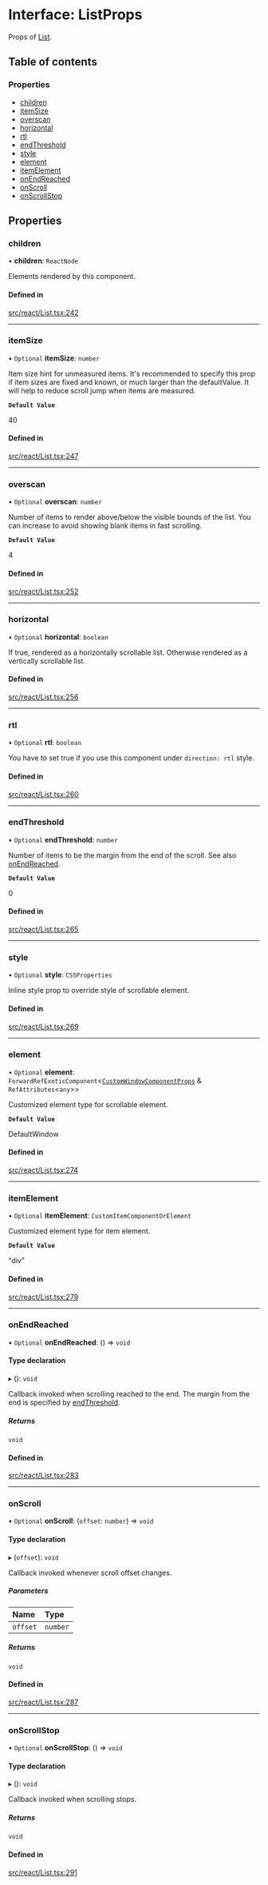 # Interface: ListProps

Props of [List](../API.md#list).

## Table of contents

### Properties

- [children](ListProps.md#children)
- [itemSize](ListProps.md#itemsize)
- [overscan](ListProps.md#overscan)
- [horizontal](ListProps.md#horizontal)
- [rtl](ListProps.md#rtl)
- [endThreshold](ListProps.md#endthreshold)
- [style](ListProps.md#style)
- [element](ListProps.md#element)
- [itemElement](ListProps.md#itemelement)
- [onEndReached](ListProps.md#onendreached)
- [onScroll](ListProps.md#onscroll)
- [onScrollStop](ListProps.md#onscrollstop)

## Properties

### children

• **children**: `ReactNode`

Elements rendered by this component.

#### Defined in

[src/react/List.tsx:242](https://github.com/inokawa/virtua/blob/6085b71/src/react/List.tsx#L242)

___

### itemSize

• `Optional` **itemSize**: `number`

Item size hint for unmeasured items. It's recommended to specify this prop if item sizes are fixed and known, or much larger than the defaultValue. It will help to reduce scroll jump when items are measured.

**`Default Value`**

40

#### Defined in

[src/react/List.tsx:247](https://github.com/inokawa/virtua/blob/6085b71/src/react/List.tsx#L247)

___

### overscan

• `Optional` **overscan**: `number`

Number of items to render above/below the visible bounds of the list. You can increase to avoid showing blank items in fast scrolling.

**`Default Value`**

4

#### Defined in

[src/react/List.tsx:252](https://github.com/inokawa/virtua/blob/6085b71/src/react/List.tsx#L252)

___

### horizontal

• `Optional` **horizontal**: `boolean`

If true, rendered as a horizontally scrollable list. Otherwise rendered as a vertically scrollable list.

#### Defined in

[src/react/List.tsx:256](https://github.com/inokawa/virtua/blob/6085b71/src/react/List.tsx#L256)

___

### rtl

• `Optional` **rtl**: `boolean`

You have to set true if you use this component under `direction: rtl` style.

#### Defined in

[src/react/List.tsx:260](https://github.com/inokawa/virtua/blob/6085b71/src/react/List.tsx#L260)

___

### endThreshold

• `Optional` **endThreshold**: `number`

Number of items to be the margin from the end of the scroll. See also [onEndReached](ListProps.md#onendreached).

**`Default Value`**

0

#### Defined in

[src/react/List.tsx:265](https://github.com/inokawa/virtua/blob/6085b71/src/react/List.tsx#L265)

___

### style

• `Optional` **style**: `CSSProperties`

Inline style prop to override style of scrollable element.

#### Defined in

[src/react/List.tsx:269](https://github.com/inokawa/virtua/blob/6085b71/src/react/List.tsx#L269)

___

### element

• `Optional` **element**: `ForwardRefExoticComponent`<[`CustomWindowComponentProps`](CustomWindowComponentProps.md) & `RefAttributes`<`any`\>\>

Customized element type for scrollable element.

**`Default Value`**

DefaultWindow

#### Defined in

[src/react/List.tsx:274](https://github.com/inokawa/virtua/blob/6085b71/src/react/List.tsx#L274)

___

### itemElement

• `Optional` **itemElement**: `CustomItemComponentOrElement`

Customized element type for item element.

**`Default Value`**

"div"

#### Defined in

[src/react/List.tsx:279](https://github.com/inokawa/virtua/blob/6085b71/src/react/List.tsx#L279)

___

### onEndReached

• `Optional` **onEndReached**: () => `void`

#### Type declaration

▸ (): `void`

Callback invoked when scrolling reached to the end. The margin from the end is specified by [endThreshold](ListProps.md#endthreshold).

##### Returns

`void`

#### Defined in

[src/react/List.tsx:283](https://github.com/inokawa/virtua/blob/6085b71/src/react/List.tsx#L283)

___

### onScroll

• `Optional` **onScroll**: (`offset`: `number`) => `void`

#### Type declaration

▸ (`offset`): `void`

Callback invoked whenever scroll offset changes.

##### Parameters

| Name | Type |
| :------ | :------ |
| `offset` | `number` |

##### Returns

`void`

#### Defined in

[src/react/List.tsx:287](https://github.com/inokawa/virtua/blob/6085b71/src/react/List.tsx#L287)

___

### onScrollStop

• `Optional` **onScrollStop**: () => `void`

#### Type declaration

▸ (): `void`

Callback invoked when scrolling stops.

##### Returns

`void`

#### Defined in

[src/react/List.tsx:291](https://github.com/inokawa/virtua/blob/6085b71/src/react/List.tsx#L291)
